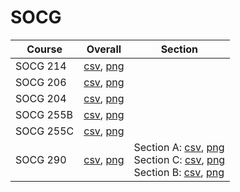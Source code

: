 # SOCG

| Course | Overall | Section |
| ------ | ------- | ------- |
| SOCG 214 | [csv](https://github.com/UCSD-Historical-Enrollment-Data/2024Spring/blob/main/overall/SOCG%20214.csv), [png](https://raw.githubusercontent.com/UCSD-Historical-Enrollment-Data/2024Spring/main/plot_overall/SOCG%20214.png) |  |
| SOCG 206 | [csv](https://github.com/UCSD-Historical-Enrollment-Data/2024Spring/blob/main/overall/SOCG%20206.csv), [png](https://raw.githubusercontent.com/UCSD-Historical-Enrollment-Data/2024Spring/main/plot_overall/SOCG%20206.png) |  |
| SOCG 204 | [csv](https://github.com/UCSD-Historical-Enrollment-Data/2024Spring/blob/main/overall/SOCG%20204.csv), [png](https://raw.githubusercontent.com/UCSD-Historical-Enrollment-Data/2024Spring/main/plot_overall/SOCG%20204.png) |  |
| SOCG 255B | [csv](https://github.com/UCSD-Historical-Enrollment-Data/2024Spring/blob/main/overall/SOCG%20255B.csv), [png](https://raw.githubusercontent.com/UCSD-Historical-Enrollment-Data/2024Spring/main/plot_overall/SOCG%20255B.png) |  |
| SOCG 255C | [csv](https://github.com/UCSD-Historical-Enrollment-Data/2024Spring/blob/main/overall/SOCG%20255C.csv), [png](https://raw.githubusercontent.com/UCSD-Historical-Enrollment-Data/2024Spring/main/plot_overall/SOCG%20255C.png) |  |
| SOCG 290 | [csv](https://github.com/UCSD-Historical-Enrollment-Data/2024Spring/blob/main/overall/SOCG%20290.csv), [png](https://raw.githubusercontent.com/UCSD-Historical-Enrollment-Data/2024Spring/main/plot_overall/SOCG%20290.png) | Section A: [csv](https://github.com/UCSD-Historical-Enrollment-Data/2024Spring/blob/main/section/SOCG%20290_A.csv), [png](https://raw.githubusercontent.com/UCSD-Historical-Enrollment-Data/2024Spring/main/plot_section/SOCG%20290_A.png)<br>Section C: [csv](https://github.com/UCSD-Historical-Enrollment-Data/2024Spring/blob/main/section/SOCG%20290_C.csv), [png](https://raw.githubusercontent.com/UCSD-Historical-Enrollment-Data/2024Spring/main/plot_section/SOCG%20290_C.png)<br>Section B: [csv](https://github.com/UCSD-Historical-Enrollment-Data/2024Spring/blob/main/section/SOCG%20290_B.csv), [png](https://raw.githubusercontent.com/UCSD-Historical-Enrollment-Data/2024Spring/main/plot_section/SOCG%20290_B.png) |
